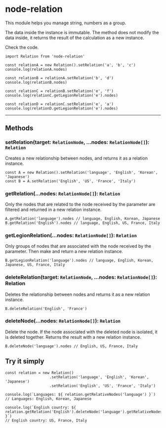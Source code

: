 # node-relation

This module helps you manage string, numbers as a group.

The data inside the instance is immutable.
The method does not modify the data inside, it returns the result of the calculation as a new instance.

Check the code.
```
import Relation from 'node-relation'

const relationA = new Relation().setRelation('a', 'b', 'c')
console.log(relationA.nodes)

const relationB = relationA.setRelation('b', 'd')
console.log(relationB.nodes)

const relationC = relationB.setRelation('e', 'f')
console.log(relationC.getLegionRelation('e').nodes)

const relationD = relationC.setRelation('e', 'a')
console.log(relationD.getLegionRelation('e').nodes)
```
---
## Methods
### setRelation(target: `RelationNode`, ...nodes: `RelationNode[]`): `Relation`
Creates a new relationship between nodes, and returns it as a relation instance.
```
const A = new Relation().setRelation('language', 'English', 'Korean', 'Japanese')
const B = A.setRelation('English', 'US', 'France', 'Italy')
```
### getRelation(...nodes: `RelationNode[]`): `Relation`
Only the nodes that are related to the node received by the parameter are filtered and returned in a new relation instance.
```
A.getRelation('language').nodes // language, English, Korean, Japanese
B.getRelation('English').nodes // language, English, US, France, Italy
```
### getLegionRelation(...nodes: `RelationNode[]`): `Relation`
Only groups of nodes that are associated with the node received by the parameter. Then make and return a new relation instance.
```
B.getLegionRelation('language').nodes // language, English, Korean, Japanese, US, France, Italy
```
### deleteRelation(target: `RelationNode`, ...nodes: `RelationNode[]`): Relation
Deletes the relationship between nodes and returns it as a new relation instance.
```
B.deleteRelation('English', 'France')
```
### deleteNode(...nodes: `RelationNode[]`): `Relation`
Delete the node. If the node associated with the deleted node is isolated, it is deleted together. Returns the result with a new relation instance.
```
B.deleteNode('language').nodes // English, US, France, Italy
```
## Try it simply
```
const relation = new Relation()
                    .setRelation('language', 'English', 'Korean', 'Japanese')
                    .setRelation('English', 'US', 'France', 'Italy')

console.log(`Languages: ${ relation.getRelativeNodes('language') }`)
// Languages: English, Korean, Japanese

console.log(`English country: ${ relation.getRelation('English').deleteNode('language').getRelativeNodes('English') }`)
// English country: US, France, Italy 
```